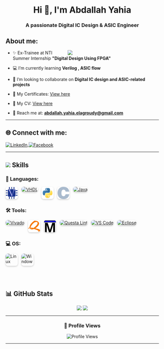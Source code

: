 <h1 align="center">Hi 👋, I'm Abdallah Yahia</h1>
<h3 align="center">A passionate Digital IC Design & ASIC Engineer</h3>

## About me:
<picture> 
  <img align="right" src="https://clipart-library.com/img/2091643.gif" width="300px">
</picture>

- ✨ Ex-Trainee at NTI Summer Internship **"Digital Design Using FPGA"**

- 💻 I’m currently learning **Verilog , ASIC flow**

- 🤝 I’m looking to collaborate on **Digital IC design and ASIC-related projects**

- 📌 My Certificates: [View here](https://drive.google.com/drive/folders/1PSKc5ty9PWCybV36b8lyjOq-8tHzMy70?usp=sharing)

- 📄 My CV: [View here](https://drive.google.com/file/d/1LP-78kMHdRtCHeAtxfA4K2KVZfv0Vb1u/view?usp=sharing)

- 📢 Reach me at: **abdallah.yahia.elagroudy@gmail.com**

---

## 🌐 Connect with me:
<p align="left">
  <a href="https://www.linkedin.com/in/abdallah-yahia" target="blank">
    <img align="center" src="https://raw.githubusercontent.com/rahuldkjain/github-profile-readme-generator/master/src/images/icons/Social/linked-in-alt.svg" alt="LinkedIn" height="30" width="40" />
  </a>
  <a href="https://www.facebook.com/abdallah.yahia.545913" target="blank">
    <img align="center" src="https://raw.githubusercontent.com/rahuldkjain/github-profile-readme-generator/master/src/images/icons/Social/facebook.svg" alt="Facebook" height="30" width="40" />
  </a>
</p>

---

## <img src="https://media2.giphy.com/media/QssGEmpkyEOhBCb7e1/giphy.gif?cid=ecf05e47a0n3gi1bfqntqmob8g9aid1oyj2wr3ds3mg700bl&rid=giphy.gif" width="25"> <b>Skills</b>

### 🧠 Languages:
<p style="display: flex; gap: 12px; flex-wrap: wrap;">
  <a href="https://www.chipverify.com/" target="_blank" rel="noreferrer">
    <img src="verilog.png" alt="Verilog" width="40" height="40" style="box-shadow: 0 2px 5px rgba(0,0,0,0.2); border-radius: 8px;" />
  </a>
  <a href="https://www.nandland.com/vhdl/tutorials/" target="_blank" rel="noreferrer">
    <img src="https://stepik.org/media/cache/images/courses/94951/cover_QUUWIm9/2661f137ae94e2123128ed1144ce82ee.PNG" alt="VHDL" width="40" height="40" style="box-shadow: 0 2px 5px rgba(0,0,0,0.2); border-radius: 8px;" />
  </a>
  <a href="https://www.python.org/" target="_blank" rel="noreferrer">
    <img src="https://raw.githubusercontent.com/devicons/devicon/master/icons/python/python-original.svg" alt="Python" width="40" height="40" style="box-shadow: 0 2px 5px rgba(0,0,0,0.2); border-radius: 8px;" />
  </a>
  <a href="https://www.cprogramming.com/" target="_blank" rel="noreferrer">
    <img src="https://raw.githubusercontent.com/devicons/devicon/master/icons/c/c-original.svg" alt="C" width="40" height="40" style="box-shadow: 0 2px 5px rgba(0,0,0,0.2); border-radius: 8px;" />
  </a>
  <a href="https://www.java.com/" target="_blank" rel="noreferrer">
    <img src="https://cdn.jsdelivr.net/gh/devicons/devicon/icons/java/java-original.svg" alt="Java" width="40" height="40" style="box-shadow: 0 2px 5px rgba(0,0,0,0.2); border-radius: 8px;" />
  </a>
</p>

### 🛠️ Tools:
<p style="display: flex; gap: 12px; flex-wrap: wrap;">
  <a href="https://www.xilinx.com/products/design-tools/vivado.html" target="_blank" rel="noreferrer">
    <img src="https://hackaday.com/wp-content/uploads/2015/05/xi.jpg?w=600&h=600" alt="Vivado" width="40" height="40" style="box-shadow: 0 2px 5px rgba(0,0,0,0.2); border-radius: 8px;" />
  </a>
  <a href="https://eda.sw.siemens.com/en-US/ic/questa/simulation/advanced-simulator/" target="_blank" rel="noreferrer">
    <img src="QuestaSim.png" alt="QuestaSim" width="40" height="40" style="box-shadow: 0 2px 5px rgba(0,0,0,0.2); border-radius: 8px;" />
  </a>
  <a href="https://www.microsemi.com/document-portal/doc_view/136363-modelsim-me-10-4c-tutorial-for-libero-soc-v11-7" target="_blank" rel="noreferrer">
    <img src="ModelSim.png" alt="ModelSim" width="40" height="40" style="box-shadow: 0 2px 5px rgba(0,0,0,0.2); border-radius: 8px;" />
  </a>
  <a href="https://eda.sw.siemens.com/en-US/ic/questa-one/design-solutions/lint/" target="_blank" rel="noreferrer">
    <img src="https://drive.google.com/uc?export=view&id=1nLolSbXkpJdrzqGtHPqYwce16c7CW7Ls" alt="Questa Lint" width="40" height="40" style="box-shadow: 0 2px 5px rgba(0,0,0,0.2); border-radius: 8px;" />
  </a>
  <a href="https://code.visualstudio.com/" target="_blank" rel="noreferrer">
    <img src="https://cdn.jsdelivr.net/gh/devicons/devicon/icons/vscode/vscode-original.svg" alt="VS Code" width="40" height="40" style="box-shadow: 0 2px 5px rgba(0,0,0,0.2); border-radius: 8px;" />
  </a>
  <a href="https://www.eclipse.org/" target="_blank" rel="noreferrer">
    <img src="https://cdn.jsdelivr.net/gh/devicons/devicon/icons/eclipse/eclipse-original.svg" alt="Eclipse" width="40" height="40" style="box-shadow: 0 2px 5px rgba(0,0,0,0.2); border-radius: 8px;" />
  </a>
</p>

### 💻 OS:
<p style="display: flex; gap: 12px;">
  <img src="https://cdn.jsdelivr.net/gh/devicons/devicon/icons/linux/linux-original.svg" width="40" height="40" alt="Linux" style="box-shadow: 0 2px 5px rgba(0,0,0,0.2); border-radius: 8px;" />
  <img src="https://www.pngkit.com/png/detail/207-2078597_windows-icon-png.png" width="40" height="40" alt="Windows" style="box-shadow: 0 2px 5px rgba(0,0,0,0.2); border-radius: 8px;" />
</p>

<br><br>
## 📊 GitHub Stats  

<p align="center">
  <img src="https://github-readme-stats.vercel.app/api?username=Abdallah-Yahia&show_icons=true&theme=tokyonight" height="180px"/>
  <img src="https://github-readme-stats.vercel.app/api/top-langs/?username=Abdallah-Yahia&layout=compact&theme=tokyonight" height="180px"/>
</p>

---

<h3 align="center">👀 Profile Views</h3>

<p align="center">
  <img src="https://komarev.com/ghpvc/?username=Abdallah-Yahia&style=for-the-badge" alt="Profile Views" />
</p>
<hr>


